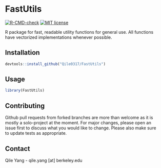 # FastUtils

<!-- badges: start -->
[![R-CMD-check](https://github.com/Qile0317/FastUtils/actions/workflows/R-CMD-check.yaml/badge.svg)](https://github.com/Qile0317/FastUtils/actions/workflows/R-CMD-check.yaml)
[![MIT license](https://img.shields.io/badge/license-MIT-green.svg)](https://github.com/Qile0317/FastUtils/blob/main/LICENSE.md)
<!-- badges: end -->

R package for fast, readable utility functions for general use. All functions have vectorized implementations whenever possible.

## Installation

```R
devtools::install_github("Qile0317/FastUtils")
```

## Usage

```R
library(FastUtils)
```

## Contributing

Github pull requests from forked branches are more than welcome as it is mostly a solo-project at the moment. For major changes, please open an issue first to discuss what you would like to change. Please also make sure to update tests as appropriate.

## Contact

Qile Yang - qile.yang \[at\] berkeley.edu
